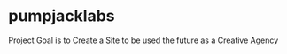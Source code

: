 pumpjacklabs
============

Project Goal is to Create a Site to be used the future as a Creative Agency

